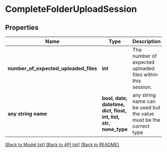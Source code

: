 # CompleteFolderUploadSession


## Properties
Name | Type | Description | Notes
------------ | ------------- | ------------- | -------------
**number_of_expected_uploaded_files** | **int** | The number of expected uploaded files within this session. | 
**any string name** | **bool, date, datetime, dict, float, int, list, str, none_type** | any string name can be used but the value must be the correct type | [optional]

[[Back to Model list]](../README.md#documentation-for-models) [[Back to API list]](../README.md#documentation-for-api-endpoints) [[Back to README]](../README.md)


